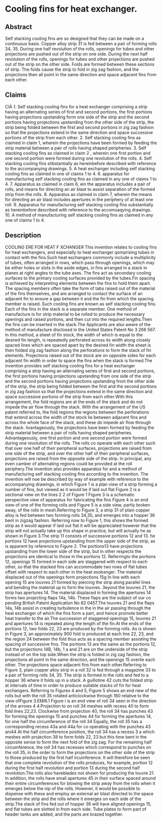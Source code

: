 # Cooling fins for heat exchanger.

## Abstract
Self stacking cooling fins are so designed that they can be made on a continuous basis. Copper alloy strip 31 is fed between a pair of forming rolls 34, 35. During one half revolution of the rolls, openings for tubes and other projections are pushed out of the strip on one side. During the next half revolution of the rolls, openings for tubes and other projections are pushed out of the strip on the other side. Folds are formed between these sections of strip. The folds cause the strip to fold in zig zag fashion, and the projections then all point in the same direction and space adjacent fins from each other.

## Claims
CIÀ 1. Self stacking cooling fins for a heat exchanger comprising a strip having an alternating series of first and second portions, the first portions having projections upstanding form one side of the strip and the second portions having projections upstanding from the other side of the strip, the strip being folded between the first and second portions in zig zag fashion so that the projections extend in the same direction and space successive portions of the strip from each other. 2. Self stacking cooling fins as claimed in claim 1, wherein the projections have been formed by feeding the strip material between a pair of rolls having shaped peripheries. 3. Self stacking cooling fins as claimed in claim 2 , wherein one first portion and one second portion were formed during one revolution of the rolls. 4. Self stacking cooling fins stibstantially as hereinbefore described with reference to the accompanying drawings. 5. A heat exchanger including self stacking cooling fins as claimed in one of claims 1 to 4. 6. apparatus for manufacturing self stacking cooling fins as claimed in any one of claims 1 to 4. 7. Apparatus as claimed in claim 6, ein the apparatus includes a pair of rolls, and means for directing an air blast to assist separation of the formed strip from the rolls. 8. Apparatus as claimed in claim 7, wherein the means for directing an air blast includes apertures in the periphery of at least one roll. 9. Apparatus for manufacturing self stacking cooling fins substantially as hereinbefore described with reference to the accomsaqying drawings. 10. A method of manufacturing self stacking cooling fins as claimed in any one of claims 1 to 4.

## Description
COOLING ERE FOR HEAT F XCHANGER This invention relates to cooling fins for heat exchangers, and especially to heat exchanger qomprising tubes in contact with the fins.Such heat exchangers commonly include a multiplicity of tubes, often arranged in rows, which pass through openings, which may be either holes or slots in the aside edges, in fins arranged in a stack in planes at right angles to the tube axes. The fins act as secondary cooling surfaces to the primary cooling surfaces provided by the tubes.Fin spacing is achieved by interpreting elements between the fins to hold them apart. The spacing members often take the form of tabs raised out of the material of the fins themselves, and are arranged to contact the surface of an adjacent fin to ensure a gap between it and the fin from which the spacing member is raised. Such cooling fins are known as self stacking cooling fins. Each of the fins in the stack is a separate member. One method of manufacture is for strip material to be rolled to produce the necessary openings and raised portions, and then cut into the required lengths.Then the fins can be inserted in the stack.The Applicants are also aware of the method of manufacture disclosed in the United States Patent No 3 266 567. In this method, a sheet of fin stock, the width of which is equal to the desired fin length, is repeatedly perforated across its width along closely spaced lines which are spaced apart by the desired fin width the sheet is then folded zig zag fashion along the perforations to form the stack of fin elements. Projections raised out of the stock are on opposite sides for each adjacent fin width in order to space the fins when the stack is formed.The invention provides self stacking cooling fins for a heat exchanger comprising a strip having an alternating series of first and second portions, the first portions having projections upstanding from one side of the strip and the second portions having projections upstanding from the other side of the strip, the strip being folded between the first and the second portions in zig zag fashion so that the projections extend in the same direction and space successive portions of the strip from each other.With this arrangement, the fold regions are at the ends of the stack and do not impede the air flow through the stack. With the arrangement of the US patent referred to, the fold regions the regions between the perforations that extend across the width of the stock lie between adjacent fins and across the whole face of the stack, and these do impede air flow through the stack. livantageously, the projections have been formed by feeding the strip material between a pair of rolls having shaped peripheries. Advantageously, one first portion and one second portion were formed during one revolution of the rolls. The rolls co operate with each other such that over one half of their peripheral surfaces, projections are raised from one side of the strip, and over the other half of their peripheral surfaces, projections are raised from the opposite side of the strip. In principal, any even camber of alternating regions could be provided at the roll periphery.The invention also provides apparatus for and a method of manufacturing self stacking cooling fins according to the invention. The invention will noe be described by way of example with reference to the accompanying drawings, in which Figure 1 is a plan view of a strip forming a number of fins, but viewed as it would be if laid out flat Figure 2 is a sectional view on the lines 2 2 of Figure 1 Figure 3 is a schematic perspective view of apparatus for fabricating the fins Figure 4 is an end view of one of the forming rolls and Figure 5 is a side view, partly broken away, of the rolls in mesh.Referring to Figure 3, a strip 31 of plain copper alloy is fed between two forming rolls 34,35, and emerges into a hopper 36 bent in zigzag fashion. Referring now to Figure 1, this shows the formed strip as it would appear if laid out flat it will be appreciated however that the strip will not actually take up this shape in practice, but will actually he as shown in Figure 3.The strip 11 consists of successive portions 12 and 13. he portions 12 have projections upstanding from the upper side of the strip, as is apparent by reference to Figure 2. The portions13 have projections upstanding from the lower side of the strip, but in other respects the projections are identical to those in the portions 12. Referringto the portions 12, openings 15 formed in each side are staggered with respect to each other, so that the stacked fins can accommodate two rows of flat tubes offset with respect to each other in the heat exobanger. The material displaced out of the openings form projections 15g In line with each opening 15 are louvres 21 formed by piercing the strip along parallel lines and bending the material up to form the louvres. 3eyond the louvres 21, the strip has apertures 14. The material displaced in forming the apertures 14 forms two projecting flaps 14a, 14b. These flaps are the subject of our co pending British Patent Application No 82 0457.The louvres 21 and the flaps 14a, 14b assist in creating turbulence in the in the air passing through the heat exchanger of which the fins form a part, and hence promote better heat transfer to the air.The succession of staggered openings 15, louvres 21 and apertures 14 is repeated along the length of the fin.At the ends of the portions 12, two folds 22, 23 are produced by the forming rolls. As is shown in Figure 3, an approximately 900 fold is produced at each line 22, 23, and the region 24 between the fold thus acts as a spacing member assisting the spacing of successive fins. The portions 13 are the same as the portions 12, but the projections 14B, 14b, 1 a and 21 are on the underside of the strip instead of on the top side.When the strip is folded in zig zag fashion, the projections all point in the same direction, and the openings 15 overlie each other. The projections space adjacent fins from each other.Referring to Figure 3, plain copper alloy strip in a roll 32 is fed through a magazine 33 to a pair of forming rolls 34, 35. The strip is formed in the rolls and fed to a hopper 36 where it folds up in a stack. A guillotine 42 cuts the folded strip at intervals of time in order to produce suitable stacks of fin for heat exchangers. Referring to Figures 4 and 5, Figure 5 shows an end riew of the rolls but with the roll 35 rotated anticlockwise through 180 relative to the view ofFigure 3.EMI6.1 Figure i is an end view of roll 34 seen in the direction of the arrows 4 4.Projection to on roll 34 meshes with recess 40 to form fold lines 22,23. Clockwise from projection 40, the roll 34 has punches 43 for forming the openings 15 and punches 44 for forming the apertures 14, for one half the circumference of the roll 34 Equally, the roll 35 has a corresponding recess 43a and 44a for co operating with the punches 43 ani44 At the half circumference position, the roll 34 has a recess 3 a which meshes with projection 38 to form folds 22, 23 but this time bent in the opposite sense to form the next fold of the zig zag. For the remaining half circumference, the roll 34 has recesses which correspond to punches on the roll 35, in the order to form the projections on the other side of the strip to those produced by the first half ircumference. It will therefore be seen that one complete revolution of the rolls produces, for example, portion 12 during the first half revolution and portion 13 during the second half revolution.The rolls also haveblades not shown for producing the louvre 21. In addition, the rolls have small apertures 45 in their surface spaced around their entire circumferences for blowing the strip away from the rolls when it emerges below the nip of the rolls. However, it would be possible to dispense with these and employ an external air blast directed to the space between the strip and the rolls where it emerges on each side of the strip.The stack of fins fed out of hopper 36 will have aligned openings 15, and flat tubes are slotted in from each side. Tube plates to form part of header tanks are added, and the parts are brazed together.